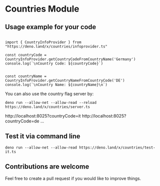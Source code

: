 # Countries Module

## Usage example for your code

```

import { CountryInfoProvider } from "https://deno.land/x/countries/infoprovider.ts"

const countryCode = CountryInfoProvider.getCountryCodeFromCountryName('Germany')
console.log(`\nCountry Code: ${countryCode}`)


const countryName = CountryInfoProvider.getCountryNameFromCountryCode('DE')
console.log(`\nCountry Name: ${countryName}\n`)

```

You can also use the country flag server by:
```
deno run --allow-net --allow-read --reload https://deno.land/x/countries/server.ts
```

http://localhost:8025?countryCode=it
http://localhost:8025?countryCode=de
...


## Test it via command line
```
deno run --allow-net --allow-read https://deno.land/x/countries/test-it.ts

```

## Contributions are welcome
Feel free to create a pull request if you would like to improve things.